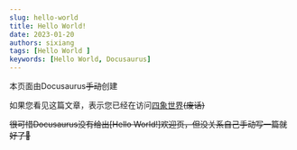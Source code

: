 ```yaml
---
slug: hello-world
title: Hello World!
date: 2023-01-20
authors: sixiang
tags: [Hello World ]
keywords: [Hello World, Docusaurus]
---
```


本页面由Docusaurus~~手动~~创建

<!-- truncate -->

如果您看见这篇文章，表示您已经在访问[四象世界](https://sixiang.world)~~(废话)~~
  
 ~~很可惜Docusaurus没有给出[Hello World!]欢迎页，但没关系自己手动写一篇就好了🤪~~
